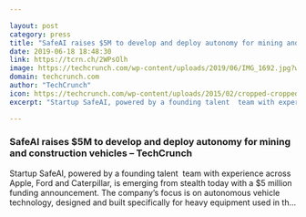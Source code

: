 ```yaml
---

layout: post
category: press
title: "SafeAI raises $5M to develop and deploy autonomy for mining and construction vehicles"
date: 2019-06-18 18:48:30
link: https://tcrn.ch/2WPsOlh
image: https://techcrunch.com/wp-content/uploads/2019/06/IMG_1692.jpg?w=600
domain: techcrunch.com
author: "TechCrunch"
icon: https://techcrunch.com/wp-content/uploads/2015/02/cropped-cropped-favicon-gradient.png?w=180
excerpt: "Startup SafeAI, powered by a founding talent  team with experience across Apple, Ford and Caterpillar, is emerging from stealth today with a $5 million funding announcement. The company’s focus is on autonomous vehicle technology, designed and built specifically for heavy equipment used in th…"

---
```


### SafeAI raises $5M to develop and deploy autonomy for mining and construction vehicles – TechCrunch

Startup SafeAI, powered by a founding talent  team with experience across Apple, Ford and Caterpillar, is emerging from stealth today with a $5 million funding announcement. The company’s focus is on autonomous vehicle technology, designed and built specifically for heavy equipment used in th…